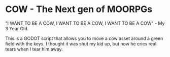 # COW - The Next gen of MOORPGs

"I WANT TO BE A COW, I WANT TO BE A COW, I WANT TO BE A COW" - My 3 Year Old.

This is a GODOT script that allows you to move a cow asset around a green field with the keys. I thought it was shut my kid up, but now he cries real tears when I tear him away.
